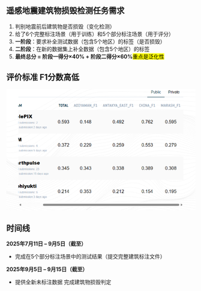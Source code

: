 ##  遥感地震建筑物损毁检测任务需求
1. 判别地震前后建筑物是否损毁（变化检测）
2. 给了6个完整标注场景（用于训练）和5个部分标注场景（用于评分）
3. **一阶段**：要求补全测试数据（包含5个地区）的标签（是否损毁）
4. **二阶段**：在新的数据集上补全数据（包含5个地区）的标签
5. **最终总分 = 阶段一得分×40% + 阶段二得分×60%**<mark>重点是泛化性

##  评价标准 F1分数高低


![输入图片说明](/2025/2025.7.27/img/1.png)
## 时间线

**2025年7月11日 – 9月5日（截至）**

 - 完成在5个部分标注场景中的测试结果（提交完整建筑标注文件）

**2025年9月5日 – 9月15日（截至）**

 - 提供全新未标注数据 完成建筑物损毁判定
<!--stackedit_data:
eyJoaXN0b3J5IjpbMTIzMDkwNDkxMCwxNTc3NzI3ODc0LDU4MD
YwNjMyNCwtMTUzODg5NTc4MiwxNDQwNDQ2MjQsLTIwNTA0MTg2
ODcsNjYyNjA4MDc1LDE3MDQxMDQxOTksLTk0MjY1Nzc3OSw0ND
AwOTUzNjQsLTE2ODY0MTgyNDQsNjM1MDYwMjU3LC05NDAyNzA0
MDksMjI2MzcxMTkzLC0yMDc1MjAwMTc5LDg5MzAxODI4MSwtMT
gyNzc5NTg4NCwxNjc3NDY0Mjk2LDE5MjQ0OTIwMDIsLTU3NzAz
NTU0Ml19
-->
